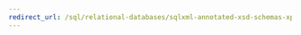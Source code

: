 ```yaml
---
redirect_url: /sql/relational-databases/sqlxml-annotated-xsd-schemas-xpath-queries/using-xpath-queries-in-sqlxml-4-0?toc=%2fsql%2frelational-databases%2fsqlxml-annotated-xsd-schemas-xpath-queries%2ftoc.json
---
```

